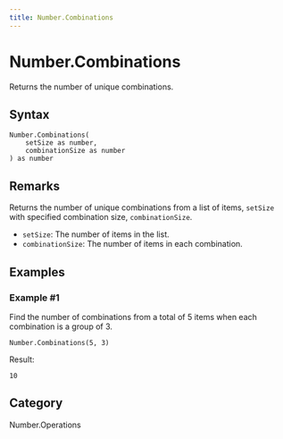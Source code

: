 ```yaml
---
title: Number.Combinations
---
```


# Number.Combinations


Returns the number of unique combinations.


## Syntax

```powerquery
Number.Combinations(
    setSize as number,
    combinationSize as number
) as number
```


## Remarks

Returns the number of unique combinations from a list of items, <code>setSize</code> with specified combination size, <code>combinationSize</code>.<ul>    <li><code>setSize</code>: The number of items in the list.</li>    <li><code>combinationSize</code>: The number of items in each combination.</li></ul>


## Examples

### Example #1 
Find the number of combinations from a total of 5 items when each combination is a group of 3.
```powerquery
Number.Combinations(5, 3)
```

Result: 
```powerquery
10
```




## Category
Number.Operations
